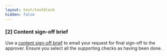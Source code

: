 ```yaml
---
layout: text/textblock
hidden: false
---
```

### [2] Content sign-off brief

Use a [content sign-off brief](../signing-off-content/sign-off-template/) to email your request for final sign-off to the approver. Ensure you select all the supporting checks as having been done.
